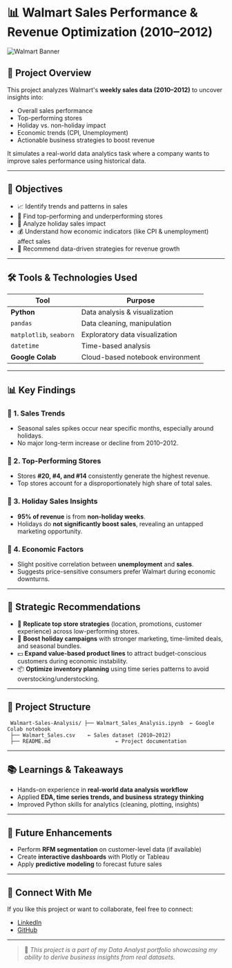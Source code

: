 # 📊 Walmart Sales Performance & Revenue Optimization (2010–2012)

![Walmart Banner](https://upload.wikimedia.org/wikipedia/commons/thumb/c/ca/Walmart_logo.svg/2560px-Walmart_logo.svg.png)

## 🧭 Project Overview

This project analyzes Walmart's **weekly sales data (2010–2012)** to uncover insights into:

- Overall sales performance  
- Top-performing stores  
- Holiday vs. non-holiday impact  
- Economic trends (CPI, Unemployment)  
- Actionable business strategies to boost revenue  

It simulates a real-world data analytics task where a company wants to improve sales performance using historical data.

---

## 🎯 Objectives

- 📈 Identify trends and patterns in sales  
- 🏪 Find top-performing and underperforming stores  
- 📅 Analyze holiday sales impact  
- 💰 Understand how economic indicators (like CPI & unemployment) affect sales  
- 📌 Recommend data-driven strategies for revenue growth

---

## 🛠️ Tools & Technologies Used

| Tool | Purpose |
|------|---------|
| **Python** | Data analysis & visualization |
| `pandas` | Data cleaning, manipulation |
| `matplotlib`, `seaborn` | Exploratory data visualization |
| `datetime` | Time-based analysis |
| **Google Colab** | Cloud-based notebook environment |

---

## 📊 Key Findings

### 🔹 1. Sales Trends
- Seasonal sales spikes occur near specific months, especially around holidays.
- No major long-term increase or decline from 2010–2012.

### 🔹 2. Top-Performing Stores
- Stores **#20, #4, and #14** consistently generate the highest revenue.
- Top stores account for a disproportionately high share of total sales.

### 🔹 3. Holiday Sales Insights
- **95% of revenue** is from **non-holiday weeks**.
- Holidays do **not significantly boost sales**, revealing an untapped marketing opportunity.

### 🔹 4. Economic Factors
- Slight positive correlation between **unemployment** and **sales**.
- Suggests price-sensitive consumers prefer Walmart during economic downturns.

---

## 📌 Strategic Recommendations

- 🎯 **Replicate top store strategies** (location, promotions, customer experience) across low-performing stores.
- 🎁 **Boost holiday campaigns** with stronger marketing, time-limited deals, and seasonal bundles.
- 💵 **Expand value-based product lines** to attract budget-conscious customers during economic instability.
- 📦 **Optimize inventory planning** using time series patterns to avoid overstocking/understocking.

---

## 📁 Project Structure

     Walmart-Sales-Analysis/ ├── Walmart_Sales_Analysis.ipynb  ← Google Colab notebook
     ├── Walmart_Sales.csv    ← Sales dataset (2010–2012) 
     ├── README.md                     ← Project documentation

---

## 📚 Learnings & Takeaways

- Hands-on experience in **real-world data analysis workflow**
- Applied **EDA, time series trends, and business strategy thinking**
- Improved Python skills for analytics (cleaning, plotting, insights)

---

## 🚀 Future Enhancements

- Perform **RFM segmentation** on customer-level data (if available)
- Create **interactive dashboards** with Plotly or Tableau
- Apply **predictive modeling** to forecast future sales

---

## 🔗 Connect With Me

If you like this project or want to collaborate, feel free to connect:

- [LinkedIn](https://www.linkedin.com/)
- [GitHub](https://github.com/yourusername)

---

> 📌 *This project is a part of my Data Analyst portfolio showcasing my ability to derive business insights from real datasets.*
